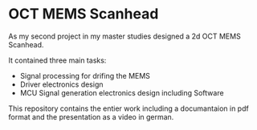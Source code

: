 # OCT MEMS Scanhead

As my second project in my master studies designed a 2d OCT MEMS Scanhead.

It contained three main tasks:
* Signal processing for drifing the MEMS
* Driver electronics design
* MCU Signal generation electronics design including Software

This repository contains the entier work including a documantaion in pdf format and the presentation as a video in german.
